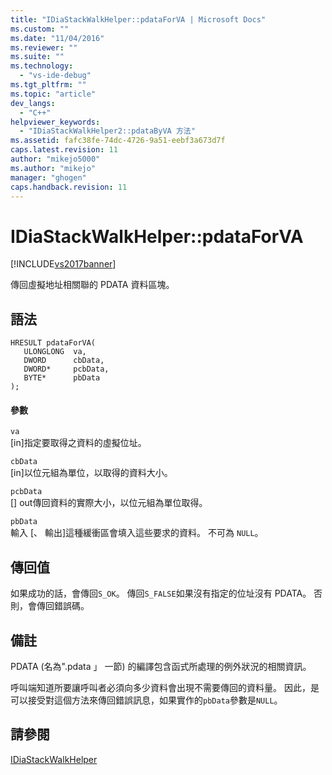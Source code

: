 ```yaml
---
title: "IDiaStackWalkHelper::pdataForVA | Microsoft Docs"
ms.custom: ""
ms.date: "11/04/2016"
ms.reviewer: ""
ms.suite: ""
ms.technology: 
  - "vs-ide-debug"
ms.tgt_pltfrm: ""
ms.topic: "article"
dev_langs: 
  - "C++"
helpviewer_keywords: 
  - "IDiaStackWalkHelper2::pdataByVA 方法"
ms.assetid: fafc38fe-74dc-4726-9a51-eebf3a673d7f
caps.latest.revision: 11
author: "mikejo5000"
ms.author: "mikejo"
manager: "ghogen"
caps.handback.revision: 11
---
```

# IDiaStackWalkHelper::pdataForVA
[!INCLUDE[vs2017banner](../../code-quality/includes/vs2017banner.md)]

傳回虛擬地址相關聯的 PDATA 資料區塊。  
  
## 語法  
  
```cpp#  
HRESULT pdataForVA(   
   ULONGLONG  va,  
   DWORD      cbData,  
   DWORD*     pcbData,  
   BYTE*      pbData  
);  
```  
  
#### 參數  
 `va`  
 \[in\]指定要取得之資料的虛擬位址。  
  
 `cbData`  
 \[in\]以位元組為單位，以取得的資料大小。  
  
 `pcbData`  
 \[\] out傳回資料的實際大小，以位元組為單位取得。  
  
 `pbData`  
 輸入 \[、 輸出\]這種緩衝區會填入這些要求的資料。  不可為 `NULL`。  
  
## 傳回值  
 如果成功的話，會傳回`S_OK`。  傳回`S_FALSE`如果沒有指定的位址沒有 PDATA。  否則，會傳回錯誤碼。  
  
## 備註  
 PDATA \(名為".pdata 」 一節\) 的編譯包含函式所處理的例外狀況的相關資訊。  
  
 呼叫端知道所要讓呼叫者必須向多少資料會出現不需要傳回的資料量。  因此，是可以接受對這個方法來傳回錯誤訊息，如果實作的`pbData`參數是`NULL`。  
  
## 請參閱  
 [IDiaStackWalkHelper](../../debugger/debug-interface-access/idiastackwalkhelper.md)